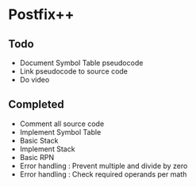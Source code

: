# Postfix++

## Todo 

* Document Symbol Table pseudocode 
* Link pseudocode to source code
* Do video 

## Completed 

* Comment all source code
* Implement Symbol Table
* Basic Stack
* Implement Stack
* Basic RPN
* Error handling : Prevent multiple and divide by zero 
* Error handling : Check required operands per math 
